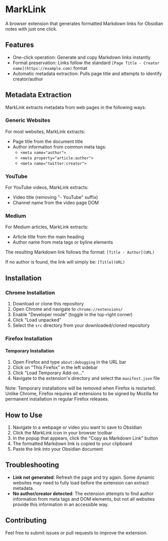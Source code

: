 # MarkLink

A browser extension that generates formatted Markdown links for Obsidian notes with just one click.

## Features

- One-click operation: Generate and copy Markdown links instantly
- Format preservation: Links follow the standard `[Page Title - Creator name](https://example.com)` format
- Automatic metadata extraction: Pulls page title and attempts to identify creator/author

## Metadata Extraction

MarkLink extracts metadata from web pages in the following ways:

### Generic Websites

For most websites, MarkLink extracts:

- Page title from the document title
- Author information from common meta tags:
  - `<meta name="author">`
  - `<meta property="article:author">`
  - `<meta name="twitter:creator">`

### YouTube

For YouTube videos, MarkLink extracts:

- Video title (removing "- YouTube" suffix)
- Channel name from the video page DOM

### Medium

For Medium articles, MarkLink extracts:

- Article title from the main heading
- Author name from meta tags or byline elements

The resulting Markdown link follows the format: `[Title - Author](URL)`

If no author is found, the link will simply be: `[Title](URL)`

## Installation

### Chrome Installation

1. Download or clone this repository
2. Open Chrome and navigate to `chrome://extensions/`
3. Enable "Developer mode" (toggle in the top-right corner)
4. Click "Load unpacked"
5. Select the `src` directory from your downloaded/cloned repository

### Firefox Installation

#### Temporary Installation

1. Open Firefox and type `about:debugging` in the URL bar
2. Click on "This Firefox" in the left sidebar
3. Click "Load Temporary Add-on..."
4. Navigate to the extension's directory and select the `manifest.json` file

Note: Temporary installations will be removed when Firefox is restarted. Unlike Chrome, Firefox requires all extensions to be signed by Mozilla for permanent installation in regular Firefox releases.

## How to Use

1. Navigate to a webpage or video you want to save to Obsidian
2. Click the MarkLink icon in your browser toolbar
3. In the popup that appears, click the "Copy as Markdown Link" button
4. The formatted Markdown link is copied to your clipboard
5. Paste the link into your Obsidian document

## Troubleshooting

- **Link not generated**: Refresh the page and try again. Some dynamic websites may need to fully load before the extension can extract metadata.
- **No author/creator detected**: The extension attempts to find author information from meta tags and DOM elements, but not all websites provide this information in an accessible way.

## Contributing

Feel free to submit issues or pull requests to improve the extension.

